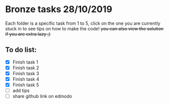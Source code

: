 # Bronze tasks 28/10/2019

Each folder is a specific task from 1 to 5, click on the one you are currently stuck in to see tips on how to make the code!
<h9>~~you can also view the solution if you are extra lazy ;)~~</h9>

## To do list:
- [X] Finish task 1
- [X] Finish task 2
- [X] Finish task 3
- [X] Finish task 4
- [X] Finish task 5
- [ ] add tips
- [ ] share github link on edmodo
